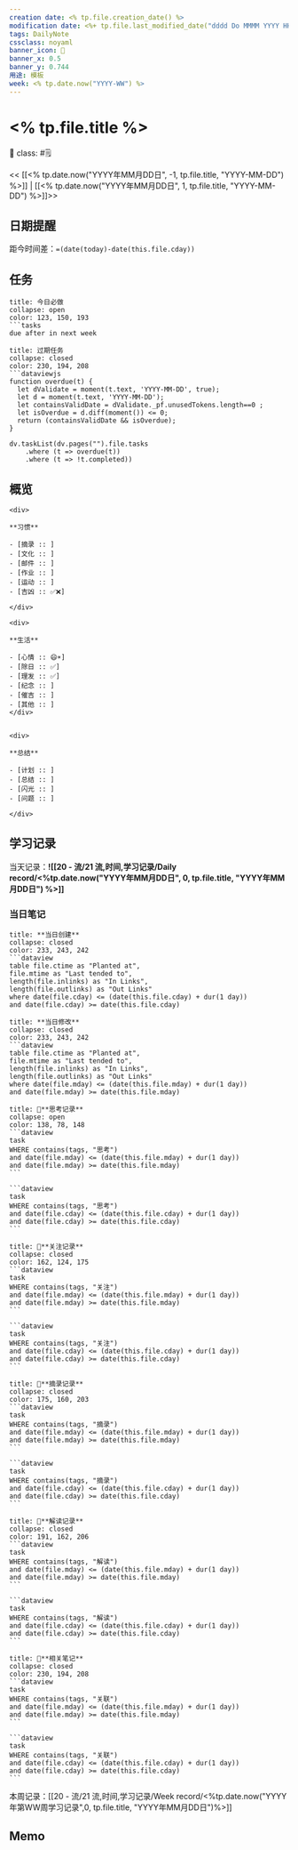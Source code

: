 ```yaml
---
creation date: <% tp.file.creation_date() %>
modification date: <%+ tp.file.last_modified_date("dddd Do MMMM YYYY HH:mm:ss") %>
tags: DailyNote
cssclass: noyaml
banner_icon: 💌
banner_x: 0.5
banner_y: 0.744
用途: 模板
week: <% tp.date.now("YYYY-WW") %>
---
```


# <% tp.file.title %>

🎏 class: #🗒️ 

<< [[<% tp.date.now("YYYY年MM月DD日", -1, tp.file.title, "YYYY-MM-DD") %>]] | [[<% tp.date.now("YYYY年MM月DD日", 1, tp.file.title, "YYYY-MM-DD") %>]]>>
## 日期提醒
距今时间差：`=(date(today)-date(this.file.cday))`
## 任务

```ad-todo
title: 今日必做
collapse: open
color: 123, 150, 193
```tasks
due after in next week

```

```ad-todo
title: 过期任务
collapse: closed
color: 230, 194, 208
```dataviewjs
function overdue(t) {
  let dValidate = moment(t.text, 'YYYY-MM-DD', true);
  let d = moment(t.text, 'YYYY-MM-DD');
  let containsValidDate = dValidate._pf.unusedTokens.length==0 ;
  let isOverdue = d.diff(moment()) <= 0;
  return (containsValidDate && isOverdue);
}

dv.taskList(dv.pages("").file.tasks
	.where (t => overdue(t))
	.where (t => !t.completed))
```

## 概览

```ad-flex
<div>

**习惯**

- [摘录 :: ]
- [文化 :: ]
- [邮件 :: ]
- [作业 :: ]
- [运动 :: ]
- [吉凶 :: ✅❌]

</div>

<div>

**生活**

- [心情 :: 😄☀️]
- [除日 :: ✅]
- [理发 :: ✅]
- [纪念 :: ]
- [催吉 :: ] 
- [其他 :: ]
</div>


<div>

**总结**

- [计划 :: ]
- [总结 :: ]
- [闪光 :: ]
- [问题 :: ]

</div>

```


## 学习记录
当天记录：**![[20 - 流/21 流,时间,学习记录/Daily record/<%tp.date.now("YYYY年MM月DD日", 0, tp.file.title, "YYYY年MM月DD日") %>]]**

### 当日笔记

```ad-todo
title: **当日创建**
collapse: closed
color: 233, 243, 242
```dataview
table file.ctime as "Planted at",
file.mtime as "Last tended to",
length(file.inlinks) as "In Links", 
length(file.outlinks) as "Out Links"
where date(file.cday) <= (date(this.file.cday) + dur(1 day))
and date(file.cday) >= date(this.file.cday)
```

 ```ad-todo
title: **当日修改**
collapse: closed
color: 233, 243, 242
```dataview
table file.ctime as "Planted at",
file.mtime as "Last tended to",
length(file.inlinks) as "In Links", 
length(file.outlinks) as "Out Links"
where date(file.mday) <= (date(this.file.mday) + dur(1 day))
and date(file.mday) >= date(this.file.mday)
```

````ad-todo
title: 💭**思考记录**
collapse: open
color: 138, 78, 148
```dataview
task
WHERE contains(tags, "思考")
and date(file.mday) <= (date(this.file.mday) + dur(1 day))
and date(file.mday) >= date(this.file.mday)  
```

```dataview
task
WHERE contains(tags, "思考")
and date(file.cday) <= (date(this.file.cday) + dur(1 day))
and date(file.cday) >= date(this.file.cday) 
```
````

````ad-todo
title: 💭**关注记录**
collapse: closed
color: 162, 124, 175
```dataview
task
WHERE contains(tags, "关注")
and date(file.mday) <= (date(this.file.mday) + dur(1 day))
and date(file.mday) >= date(this.file.mday)  
```

```dataview
task
WHERE contains(tags, "关注")
and date(file.cday) <= (date(this.file.cday) + dur(1 day))
and date(file.cday) >= date(this.file.cday) 
```
````

````ad-todo
title: 💭**摘录记录**
collapse: closed
color: 175, 160, 203
```dataview
task
WHERE contains(tags, "摘录")
and date(file.mday) <= (date(this.file.mday) + dur(1 day))
and date(file.mday) >= date(this.file.mday)  
```

```dataview
task
WHERE contains(tags, "摘录")
and date(file.cday) <= (date(this.file.cday) + dur(1 day))
and date(file.cday) >= date(this.file.cday) 
```
````


````ad-todo
title: 💭**解读记录**
collapse: closed
color: 191, 162, 206
```dataview
task
WHERE contains(tags, "解读")
and date(file.mday) <= (date(this.file.mday) + dur(1 day))
and date(file.mday) >= date(this.file.mday)  
```

```dataview
task
WHERE contains(tags, "解读")
and date(file.cday) <= (date(this.file.cday) + dur(1 day))
and date(file.cday) >= date(this.file.cday) 
```
````

````ad-todo
title: 💭**相关笔记**
collapse: closed
color: 230, 194, 208
```dataview
task
WHERE contains(tags, "关联")
and date(file.mday) <= (date(this.file.mday) + dur(1 day))
and date(file.mday) >= date(this.file.mday)  
```

```dataview
task
WHERE contains(tags, "关联")
and date(file.cday) <= (date(this.file.cday) + dur(1 day))
and date(file.cday) >= date(this.file.cday) 
```
````


本周记录：[[20 - 流/21 流,时间,学习记录/Week record/<%tp.date.now("YYYY年第WW周学习记录",0, tp.file.title, "YYYY年MM月DD日")%>]]

## Memo


